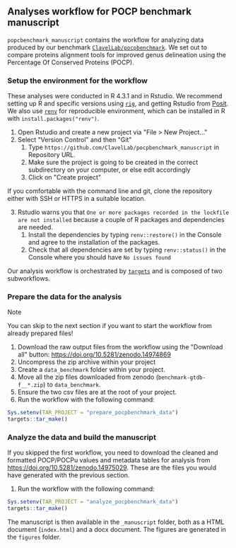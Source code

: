 ## Analyses workflow for POCP benchmark manuscript

`popcbenchmark_manuscript` contains the workflow for analyzing data produced by our benchmark [`ClavelLab/pocpbenchmark`](https://github.com/ClavelLab/pocpbenchmark). We set out to compare proteins alignment tools for improved genus delineation using the Percentage Of Conserved Proteins (POCP).


### Setup the environment for the workflow

These analyses were conducted in R 4.3.1 and in Rstudio. We recommend setting up R and specific versions using [`rig`](https://github.com/r-lib/rig#id-features), and getting Rstudio from [Posit](https://posit.co/download/rstudio-desktop/). We also use [`renv`](https://rstudio.github.io/renv) for reproducible environment, which can be installed in R with `install.packages("renv")`.


1. Open Rstudio and create a new project via "File > New Project..."
2. Select "Version Control" and then "Git"
	1. Type `https://github.com/ClavelLab/pocpbenchmark_manuscript` in Repository URL.
	2. Make sure the project is going to be created in the correct subdirectory on your computer, or else edit accordingly
	3. Click on "Create project"

If you comfortable with the command line and git, clone the repository either with SSH or HTTPS in a suitable location.

3. Rstudio warns you that `One or more packages recorded in the lockfile are not installed` because a couple of R packages and dependencies are needed.
	1. Install the dependencies by typing `renv::restore()` in the Console and agree to the installation of the packages.
	2. Check that all dependencies are set by typing `renv::status()` in the Console where you should have `No issues found`


Our analysis workflow is orchestrated by [`targets`](https://docs.ropensci.org/targets/) and is composed of two subworkflows.

### Prepare the data for the analysis

> [!NOTE]
> You can skip to the next section if you want to start the workflow from already prepared files!


1. Download the raw output files from the workflow using the "Download all" button: <https://doi.org/10.5281/zenodo.14974869>
2. Uncompress the zip archive within your project
3. Create a `data_benchmark` folder within your project.
4. Move all the zip files downloaded from zenodo (`benchmark-gtdb-f__*.zip`) to `data_benchmark`.
5. Ensure the two csv files are at the root of your project.
6. Run the workflow with the following command:

```r
Sys.setenv(TAR_PROJECT = "prepare_pocpbenchmark_data")
targets::tar_make()
```

### Analyze the data and build the manuscript

If you skipped the first workflow, you need to download the cleaned and formatted POCP/POCPu values and metadata tables for analysis from <https://doi.org/10.5281/zenodo.14975029>. These are the files you would have generated with the previous section.

1. Run the workflow with the following command:

```r
Sys.setenv(TAR_PROJECT = "analyze_pocpbenchmark_data")
targets::tar_make()
```

The manuscript is then available in the `_manuscript` folder, both as a HTML document (`index.html`) and a docx document. The figures are generated in the `figures` folder.
